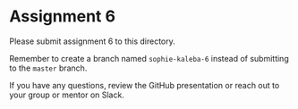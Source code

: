 # Assignment 6

Please submit assignment 6 to this directory.

Remember to create a branch named `sophie-kaleba-6` 
instead of submitting to the `master` branch.

If you have any questions, review the GitHub presentation or reach
out to your group or mentor on Slack.
